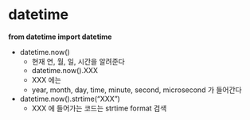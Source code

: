 # datetime

**from datetime import datetime**

- datetime.now()
    - 현재 연, 월, 일, 시간을 알려준다
    - datetime.now().XXX
    - XXX 에는
    - year, month, day, time, minute, second, microsecond 가 들어간다
- datetime.now().strtime(“XXX”)
    - XXX 에 들어가는 코드는 strtime format 검색